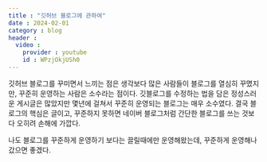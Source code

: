 ```yaml
---
title : "깃허브 블로그에 관하여"
date : 2024-02-01
category : blog
header :
  video :
    provider : youtube
    id : WPzjOkjUSh0
---
```


깃허브 블로그를 꾸미면서 느끼는 점은 생각보다 많은 사람들이 블로그를 열심히 꾸몄지만, 꾸준히 운영하는 사람은 소수라는 점이다. 깃블로그를 수정하는 법을 담은 정성스러운 게시글은 많았지만 몇년에 걸쳐서 꾸준히 운영되는 블로그는 매우 소수였다. 결국 블로그의 핵심은 글이고, 꾸준하지 못하면 네이버 블로그처럼 간단한 블로그를 쓰는 것보다 오히려 손해에 가깝다.

나도 블로그를 꾸준하게 운영하기 보다는 끌릴때에만 운영해왔는데, 꾸준하게 운영해나갔으면 좋겠다.


